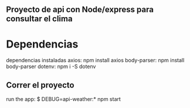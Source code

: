 ## Proyecto de api con Node/express para consultar el clima

# Dependencias
dependencias instaladas
axios: npm install axios 
body-parser: npm install body-parser
dotenv: npm i -S dotenv

## Correr el proyecto
run the app:
     $ DEBUG=api-weather:* npm start